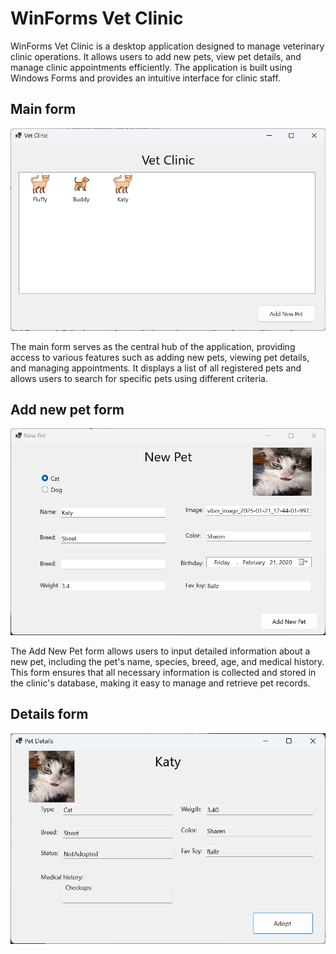 # WinForms Vet Clinic

WinForms Vet Clinic is a desktop application designed to manage veterinary clinic operations. It allows users to add new pets, view pet details, and manage clinic appointments efficiently. The application is built using Windows Forms and provides an intuitive interface for clinic staff.

## Main form

![Main Form](images/Screenshot%202025-01-21%20174238.png)

The main form serves as the central hub of the application, providing access to various features such as adding new pets, viewing pet details, and managing appointments. It displays a list of all registered pets and allows users to search for specific pets using different criteria.

## Add new pet form

![New Pet Form](images/Screenshot%202025-01-21%20175015.png)

The Add New Pet form allows users to input detailed information about a new pet, including the pet's name, species, breed, age, and medical history. This form ensures that all necessary information is collected and stored in the clinic's database, making it easy to manage and retrieve pet records.

## Details form

![Details Form](images/Screenshot%202025-01-21%20175041.png)
